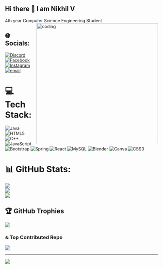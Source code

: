 ## Hi there 👋 I am Nikhil V


4th year Computer Science Engineering Student
<img align="right" alt="coding" width="400" src="https://www.google.com/url?sa=i&url=https%3A%2F%2Fgithub.com%2Frudrabarad%2FGifs&psig=AOvVaw2k8AGfaCShjbdxhSL2Qnt4&ust=1743837097027000&source=images&cd=vfe&opi=89978449&ved=0CBAQjRxqFwoTCNCMmpDqvYwDFQAAAAAdAAAAABAE![image](https://github.com/user-attachments/assets/a0a93e90-ee27-40d2-8c79-7f3240d344d7)">


## 🌐 Socials:
[![Discord](https://img.shields.io/badge/Discord-%237289DA.svg?logo=discord&logoColor=white)](https://discord.gg/nikhilv0) [![Facebook](https://img.shields.io/badge/Facebook-%231877F2.svg?logo=Facebook&logoColor=white)](https://facebook.com/NikhilNikki) [![Instagram](https://img.shields.io/badge/Instagram-%23E4405F.svg?logo=Instagram&logoColor=white)](https://instagram.com/nikhilllll_nikkiiiii) [![email](https://img.shields.io/badge/Email-D14836?logo=gmail&logoColor=white)](mailto:nikhilnikki6360@gmail.com) 

# 💻 Tech Stack:
![Java](https://img.shields.io/badge/java-%23ED8B00.svg?style=for-the-badge&logo=openjdk&logoColor=white) ![HTML5](https://img.shields.io/badge/html5-%23E34F26.svg?style=for-the-badge&logo=html5&logoColor=white) ![C++](https://img.shields.io/badge/c++-%2300599C.svg?style=for-the-badge&logo=c%2B%2B&logoColor=white) ![JavaScript](https://img.shields.io/badge/javascript-%23323330.svg?style=for-the-badge&logo=javascript&logoColor=%23F7DF1E) ![Bootstrap](https://img.shields.io/badge/bootstrap-%238511FA.svg?style=for-the-badge&logo=bootstrap&logoColor=white) ![Spring](https://img.shields.io/badge/spring-%236DB33F.svg?style=for-the-badge&logo=spring&logoColor=white) ![React](https://img.shields.io/badge/react-%2320232a.svg?style=for-the-badge&logo=react&logoColor=%2361DAFB) ![MySQL](https://img.shields.io/badge/mysql-4479A1.svg?style=for-the-badge&logo=mysql&logoColor=white) ![Blender](https://img.shields.io/badge/blender-%23F5792A.svg?style=for-the-badge&logo=blender&logoColor=white) ![Canva](https://img.shields.io/badge/Canva-%2300C4CC.svg?style=for-the-badge&logo=Canva&logoColor=white) ![CSS3](https://img.shields.io/badge/css3-%231572B6.svg?style=for-the-badge&logo=css3&logoColor=white)
# 📊 GitHub Stats:
![](https://github-readme-stats.vercel.app/api?username=nikhilv0&theme=default&hide_border=false&include_all_commits=false&count_private=false)<br/>
![](https://nirzak-streak-stats.vercel.app/?user=nikhilv0&theme=default&hide_border=false)<br/>
![](https://github-readme-stats.vercel.app/api/top-langs/?username=nikhilv0&theme=default&hide_border=false&include_all_commits=false&count_private=false&layout=compact)

## 🏆 GitHub Trophies
![](https://github-profile-trophy.vercel.app/?username=nikhilv0&theme=radical&no-frame=false&no-bg=true&margin-w=4)

### 🔝 Top Contributed Repo
![](https://github-contributor-stats.vercel.app/api?username=nikhilv0&limit=5&theme=default_repocard&combine_all_yearly_contributions=true)

---
[![](https://visitcount.itsvg.in/api?id=nikhilv0&icon=0&color=0)](https://visitcount.itsvg.in)

<!-- Proudly created with GPRM ( https://gprm.itsvg.in ) -->
